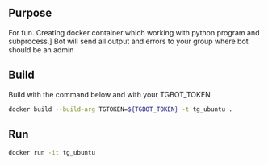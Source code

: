 ## Purpose
For fun. Creating docker container which working with python program and subprocess.]
Bot will send all output and errors to your group where bot should be an admin

## Build

Build with the command below and with your TGBOT_TOKEN
```bash
docker build --build-arg TGTOKEN=${TGBOT_TOKEN} -t tg_ubuntu .
```

## Run

```bash
docker run -it tg_ubuntu
```
